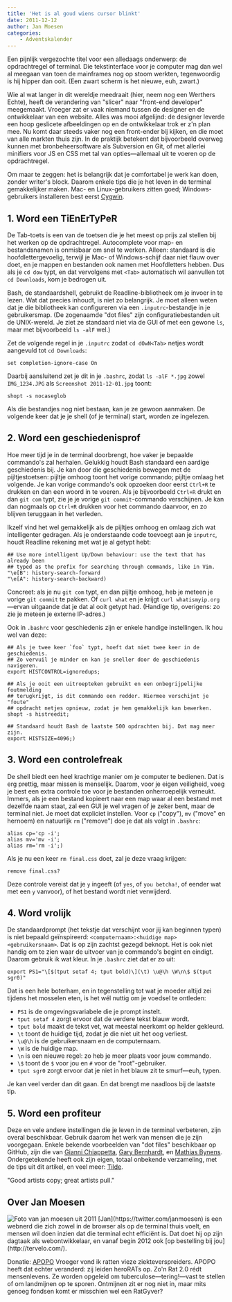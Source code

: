 ```yaml
---
title: 'Het is al goud wiens cursor blinkt'
date: 2011-12-12
author: Jan Moesen
categories:
    - Adventskalender
---
```


Een pijnlijk vergezochte titel voor een alledaags onderwerp: de opdrachtregel of terminal. Die tekstinterface voor je computer mag dan wel al meegaan van toen de mainframes nog op stoom werkten, tegenwoordig is hij hipper dan ooit. (Een zwart scherm is het nieuwe, euh, zwart.)

Wie al wat langer in dit wereldje meedraait (hier, neem nog een Werthers Echte), heeft de verandering van "slicer" naar "front-end developer" meegemaakt. Vroeger zat er vaak niemand tussen de designer en de ontwikkelaar van een website. Alles was mooi afgelijnd: de designer leverde een hoop geslicete afbeeldingen op en de ontwikkelaar trok er z'n plan mee. Nu komt daar steeds vaker nog een front-ender bij kijken, en die moet van alle markten thuis zijn. In de praktijk betekent dat bijvoorbeeld overweg kunnen met bronbeheersoftware als Subversion en Git, of met allerlei minifiers voor JS en CSS met tal van opties—allemaal uit te voeren op de opdrachtregel.

Om maar te zeggen: het is belangrijk dat je comfortabel je werk kan doen, zonder writer's block. Daarom enkele tips die je het leven in de terminal gemakkelijker maken. Mac- en Linux-gebruikers zitten goed; Windows-gebruikers installeren best eerst [Cygwin](http://www.cygwin.com/).

## 1. Word een TiEnErTyPeR

De Tab-toets is een van de toetsen die je het meest op prijs zal stellen bij het werken op de opdrachtregel. Autocomplete voor map- en bestandsnamen is onmisbaar om snel te werken. Alleen: standaard is die hoofdlettergevoelig, terwijl je Mac- of Windows-schijf daar niet flauw over doet, en je mappen en bestanden ook namen met Hoofdletters hebben. Dus als je `cd dow` typt, en dat vervolgens met `<Tab>` automatisch wil aanvullen tot `cd Downloads`, kom je bedrogen uit.

Bash, de standaardshell, gebruikt de Readline-bibliotheek om je invoer in te lezen. Wat dat precies inhoudt, is niet zo belangrijk. Je moet alleen weten dat je die bibliotheek kan configureren via een `.inputrc`-bestandje in je gebruikersmap. (De zogenaamde "dot files" zijn configuratiebestanden uit de UNIX-wereld. Je ziet ze standaard niet via de GUI of met een gewone `ls`, maar met bijvoorbeeld `ls -alF` wel.)

Zet de volgende regel in je `.inputrc` zodat `cd dOwN<Tab>` netjes wordt aangevuld tot `cd Downloads`:

```
set completion-ignore-case On
```

Daarbij aansluitend zet je dit in je `.bashrc`, zodat `ls -alF *.jpg` zowel `IMG_1234.JPG` als `Screenshot 2011-12-01.jpg` toont:

```
shopt -s nocaseglob
```

Als die bestandjes nog niet bestaan, kan je ze gewoon aanmaken. De volgende keer dat je je shell (of je terminal) start, worden ze ingelezen.

## 2. Word een geschiedenisprof

Hoe meer tijd je in de terminal doorbrengt, hoe vaker je bepaalde commando's zal herhalen. Gelukkig houdt Bash standaard een aardige geschiedenis bij. Je kan door die geschiedenis bewegen met de pijltjestoetsen: pijltje omhoog toont het vorige commando; pijltje omlaag het volgende. Je kan vorige commando's ook opzoeken door eerst `Ctrl+R` te drukken en dan een woord in te voeren. Als je bijvoorbeeld `Ctrl+R` drukt en dan `git com` typt, zie je je vorige `git commit`-commando verschijnen. Je kan dan nogmaals op `Ctrl+R` drukken voor het commando daarvoor, en zo blijven teruggaan in het verleden.

Ikzelf vind het wel gemakkelijk als de pijltjes omhoog en omlaag zich wat intelligenter gedragen. Als je onderstaande code toevoegt aan je `inputrc`, houdt Readline rekening met wat je al getypt hebt:

```
## Use more intelligent Up/Down behaviour: use the text that has already been
## typed as the prefix for searching through commands, like in Vim.
"\e[B": history-search-forward
"\e[A": history-search-backward)
```

Concreet: als je nu `git com` typt, en dan pijltje omhoog, heb je meteen je vorige `git commit` te pakken. Of `curl what` en je krijgt `curl whatismyip.org`—ervan uitgaande dat je dat al ooit getypt had. (Handige tip, overigens: zo zie je meteen je externe IP-adres.)

Ook in `.bashrc` voor geschiedenis zijn er enkele handige instellingen. Ik hou wel van deze:

```
## Als je twee keer `foo` typt, hoeft dat niet twee keer in de geschiedenis.
## Zo vervuil je minder en kan je sneller door de geschiedenis navigeren.
export HISTCONTROL=ignoredups;

## Als je ooit een uitroepteken gebruikt en een onbegrijpelijke foutmelding
## terugkrijgt, is dit commando een redder. Hiermee verschijnt je "foute"
## opdracht netjes opnieuw, zodat je hem gemakkelijk kan bewerken.
shopt -s histreedit;

## Standaard houdt Bash de laatste 500 opdrachten bij. Dat mag meer zijn.
export HISTSIZE=4096;)
```

## 3. Word een controlefreak

De shell biedt een heel krachtige manier om je computer te bedienen. Dat is erg prettig, maar missen is menselijk. Daarom, voor je eigen veiligheid, voeg je best een extra controle toe voor je bestanden onherroepelijk verneukt. Immers, als je een bestand kopieert naar een map waar al een bestand met dezelfde naam staat, zal een GUI je wel vragen of je zeker bent, maar de terminal niet. Je moet dat expliciet instellen. Voor `cp` ("copy"), `mv` ("move" en hernoem) en natuurlijk `rm` ("remove") doe je dat als volgt in `.bashrc`:

```
alias cp='cp -i';
alias mv='mv -i';
alias rm='rm -i';)
```

Als je nu een keer `rm final.css` doet, zal je deze vraag krijgen:

```
remove final.css?
```

Deze controle vereist dat je `y` ingeeft (of `yes`, of `you betcha!`, of eender wat met een `y` vanvoor), of het bestand wordt niet verwijderd.

## 4. Word vrolijk

De standaardprompt (het tekstje dat verschijnt voor jij kan beginnen typen) is niet bepaald geïnspireerd: `<computernaam>:<huidige map> <gebruikersnaam>`. Dat is op zijn zachtst gezegd beknopt. Het is ook niet handig om te zien waar de uitvoer van je commando's begint en eindigt. Daarom gebruik ik wat kleur. In je `.bashrc` ziet dat er zo uit:

```
export PS1="\[$(tput setaf 4; tput bold)\](\t) \u@\h \W\n\$ $(tput sgr0)"
```

Dat is een hele boterham, en in tegenstelling tot wat je moeder altijd zei tijdens het mosselen eten, is het wél nuttig om je voedsel te ontleden:

-   `PS1` is de omgevingsvariabele die je prompt instelt.
-   `tput setaf 4` zorgt ervoor dat de verdere tekst blauw wordt.
-   `tput bold` maakt de tekst vet, wat meestal neerkomt op helder gekleurd.
-   `\t` toont de huidige tijd, zodat je die niet uit het oog verliest.
-   `\u@\h` is de gebruikersnaam en de computernaam.
-   `\W` is de huidige map.
-   `\n` is een nieuwe regel: zo heb je meer plaats voor jouw commando.
-   `\$` toont de `$` voor jou en `#` voor de "root"-gebruiker.
-   `tput sgr0` zorgt ervoor dat je niet in het blauw zit te smurf—euh, typen.

Je kan veel verder dan dit gaan. En dat brengt me naadloos bij de laatste tip.

## 5. Word een profiteur

Deze en vele andere instellingen die je leven in de terminal verbeteren, zijn overal beschikbaar. Gebruik daarom het werk van mensen die je zijn voorgegaan. Enkele bekende voorbeelden van "dot files" beschikbaar op GitHub, zijn die van [Gianni Chiappetta](https://github.com/gf3/dotfiles), [Gary Bernhardt](https://github.com/garybernhardt/dotfiles), en [Mathias Bynens](https://github.com/mathiasbynens/dotfiles). Ondergetekende heeft ook zijn eigen, totaal onbekende verzameling, met de tips uit dit artikel, en veel meer: [Tilde](https://github.com/janmoesen/tilde).

"Good artists copy; great artists pull."

## Over Jan Moesen

<img src="/_img/2011/12/jan-moesen.jpg" alt="Foto van jan moesen uit 2011" class="floating-portrait" /> 
[Jan](https://twitter.com/janmoesen) is een webnerd die zich zowel in de browser als op de terminal thuis voelt, en mensen wil doen inzien dat die terminal echt efficiënt is. Dat doet hij op zijn dagtaak als webontwikkelaar, en vanaf begin 2012 ook [op bestelling bij jou](http://tervelo.com/).

Donatie: [APOPO](http://www.apopo.org/)
Vroeger vond ik ratten vieze ziekteverspreiders. APOPO heeft dat echter veranderd: zij leiden heroRATs op. Zo'n Rat 2.0 rédt mensenlevens. Ze worden opgeleid om tuberculose—tering!—vast te stellen of om landmijnen op te sporen. Ontmijnen zit er nog niet in, maar mits genoeg fondsen komt er misschien wel een RatGyver?
